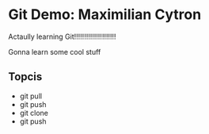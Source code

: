 # Git Demo: Maximilian Cytron

Actaully learning Git!!!!!!!!!!!!!!!!!!!!!

Gonna learn some cool stuff

## Topcis
- git pull
- git push
- git clone
- git push
